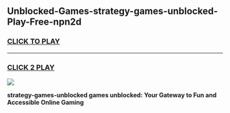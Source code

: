 
## Unblocked-Games-strategy-games-unblocked-Play-Free-npn2d
<h3>
<a href="https://premium76.site?title=strategy-games-unblocked&ref=21A">CLICK TO PLAY</a></h3>
<hr>

<h3>
<a href="https://premium76.site?title=strategy-games-unblocked&ref=21A">CLICK 2 PLAY</a>
  
</h3>

<a href="https://premium76.site?title=strategy-games-unblocked&ref=21A"><img src="https://clearcache.store/games.png"></a>


**strategy-games-unblocked games unblocked: Your Gateway to Fun and Accessible Online Gaming**
